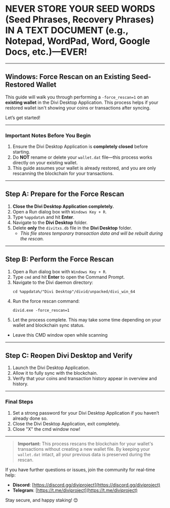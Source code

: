 # **NEVER STORE YOUR SEED WORDS (Seed Phrases, Recovery Phrases) IN A TEXT DOCUMENT (e.g., Notepad, WordPad, Word, Google Docs, etc.)—EVER!**

---

## **Windows: Force Rescan on an Existing Seed-Restored Wallet**

This guide will walk you through performing a `-force_rescan=1` on an **existing wallet** in the Divi Desktop Application. This process helps if your restored wallet isn't showing your coins or transactions after syncing.

Let’s get started!

---

### **Important Notes Before You Begin**
1. Ensure the Divi Desktop Application is **completely closed** before starting.
2. Do **NOT** rename or delete your `wallet.dat` file—this process works directly on your existing wallet.
3. This guide assumes your wallet is already restored, and you are only rescanning the blockchain for your transactions.

---

## **Step A: Prepare for the Force Rescan**

1. **Close the Divi Desktop Application completely.**
2. Open a Run dialog box with `Windows Key + R`.
3. Type `%appdata%` and hit **Enter**.
4. Navigate to the **Divi Desktop** folder.
5. Delete **only** the `divitxs.db` file in the **Divi Desktop** folder.
    - *This file stores temporary transaction data and will be rebuilt during the rescan.*

---

## **Step B: Perform the Force Rescan**

1. Open a Run dialog box with `Windows Key + R`.
2. Type `cmd` and hit **Enter** to open the Command Prompt.
3. Navigate to the Divi daemon directory:
   ```
   cd %appdata%/"Divi Desktop"/divid/unpacked/divi_win_64
   ```
4. Run the force rescan command:
   ```
   divid.exe -force_rescan=1
   ```
5. Let the process complete. This may take some time depending on your wallet and blockchain sync status.
  - Leave this CMD window open while scanning

---

## **Step C: Reopen Divi Desktop and Verify**

1. Launch the Divi Desktop Application.
2. Allow it to fully sync with the blockchain.  
3. Verify that your coins and transaction history appear in overview and history.


---

### **Final Steps**
1. Set a strong password for your Divi Desktop Application if you haven’t already done so.
2. Close the Divi Desktop Application, exit completely.
3. Close "X" the cmd window now!

---

> **Important:** This process rescans the blockchain for your wallet's transactions without creating a new wallet file. By keeping your `wallet.dat` intact, all your previous data is preserved during the rescan.

If you have further questions or issues, join the community for real-time help:

- **Discord**: [https://discord.gg/diviproject](https://discord.gg/diviproject)
- **Telegram**: [https://t.me/diviproject](https://t.me/diviproject)

Stay secure, and happy staking! 😊
